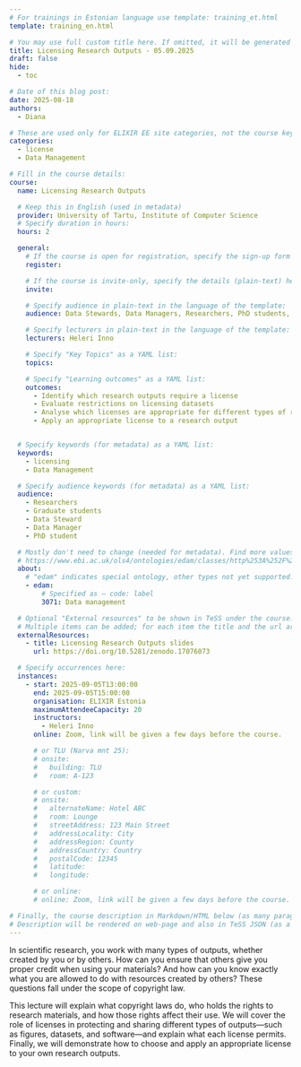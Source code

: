 ```yaml
---
# For trainings in Estonian language use template: training_et.html
template: training_en.html

# You may use full custom title here. If omitted, it will be generated from course name.
title: Licensing Research Outputs - 05.09.2025
draft: false
hide:
  - toc

# Date of this blog post:
date: 2025-08-18
authors:
  - Diana

# These are used only for ELIXIR EE site categories, not the course keywords on TESS
categories:
  - license
  - Data Management

# Fill in the course details:
course:
  name: Licensing Research Outputs

  # Keep this in English (used in metadata)
  provider: University of Tartu, Institute of Computer Science
  # Specify duration in hours:
  hours: 2

  general:
    # If the course is open for registration, specify the sign-up form link here (otherwise, remove it):
    register:

    # If the course is invite-only, specify the details (plain-text) here (otherwise, remove it):
    invite:

    # Specify audience in plain-text in the language of the template:
    audience: Data Stewards, Data Managers, Researchers, PhD students, anyone dealing with data in academia

    # Specify lecturers in plain-text in the language of the template:
    lecturers: Heleri Inno

    # Specify "Key Topics" as a YAML list:
    topics:

    # Specify "Learning outcomes" as a YAML list:
    outcomes:
      - Identify which research outputs require a license
      - Evaluate restrictions on licensing datasets
      - Analyse which licenses are appropriate for different types of research outputs
      - Apply an appropriate license to a research output


  # Specify keywords (for metadata) as a YAML list:
  keywords:
    - licensing
    - Data Management

  # Specify audience keywords (for metadata) as a YAML list:
  audience:
    - Researchers
    - Graduate students
    - Data Steward
    - Data Manager
    - PhD student

  # Mostly don't need to change (needed for metadata). Find more values here:
  # https://www.ebi.ac.uk/ols4/ontologies/edam/classes/http%253A%252F%252Fedamontology.org%252Ftopic_0003?lang=en
  about:
    # "edam" indicates special ontology, other types not yet supported.
    - edam:
        # Specified as – code: label
        3071: Data management

  # Optional "External resources" to be shown in TeSS under the course:
  # Multiple items can be added; for each item the title and the url are mandatory.
  externalResources:
    - title: Licensing Research Outputs slides
      url: https://doi.org/10.5281/zenodo.17076073

  # Specify occurrences here:
  instances:
    - start: 2025-09-05T13:00:00
      end: 2025-09-05T15:00:00
      organisation: ELIXIR Estonia
      maximumAttendeeCapacity: 20
      instructors:
        - Heleri Inno
      online: Zoom, link will be given a few days before the course.

      # or TLU (Narva mnt 25):
      # onsite:
      #   building: TLU
      #   room: A-123

      # or custom:
      # onsite:
      #   alternateName: Hotel ABC
      #   room: Lounge
      #   streetAddress: 123 Main Street
      #   addressLocality: City
      #   addressRegion: County
      #   addressCountry: Country
      #   postalCode: 12345
      #   latitude:
      #   longitude:

      # or online:
      # online: Zoom, link will be given a few days before the course.

# Finally, the course description in Markdown/HTML below (as many paragraphs as needed).
# Description will be rendered on web-page and also in TeSS JSON (as a string of HTML).
---
```


In scientific research, you work with many types of outputs, whether created by you or by others. How can you ensure that others give you proper credit when using your materials? And how can you know exactly what you are allowed to do with resources created by others? These questions fall under the scope of copyright law.

This lecture will explain what copyright laws do, who holds the rights to research materials, and how those rights affect their use. We will cover the role of licenses in protecting and sharing different types of outputs—such as figures, datasets, and software—and explain what each license permits. Finally, we will demonstrate how to choose and apply an appropriate license to your own research outputs.

